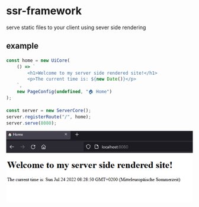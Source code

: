 # ssr-framework

serve static files to your client using sever side rendering

## example

```js
const home = new UiCore(
    () => `
        <h1>Welcome to my server side rendered site!</h1>
        <p>The current time is: ${new Date()}</p>
    `,
    new PageConfig(undefined, "🏠 Home")
);

const server = new ServerCore();
server.registerRoute("/", home);
server.serve(8080);
```

![example](example.png)
